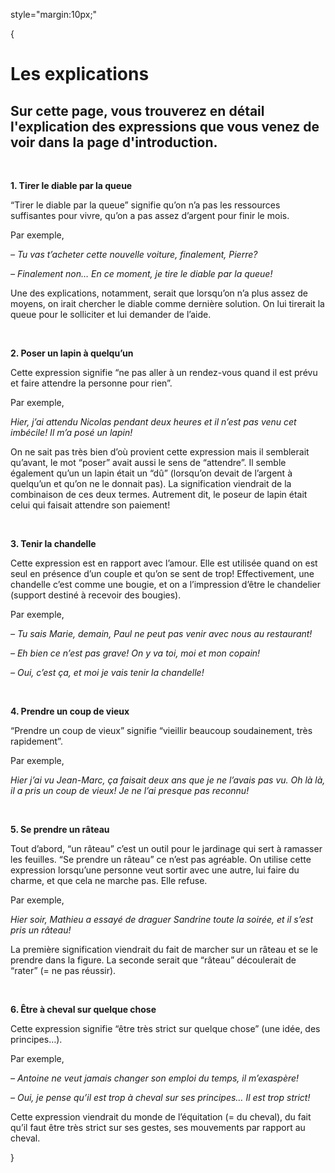 style="margin:10px;"

{
<h1>Les explications</h1>
<h2>Sur cette page, vous trouverez en détail l'explication des expressions que vous venez de voir dans la page d'introduction.</h2>
  <br>
  <b><p>1. Tirer le diable par la queue</p></b>
  <p>“Tirer le diable par la queue” signifie qu’on n’a pas les ressources suffisantes pour vivre, qu’on a pas assez d’argent pour finir le mois.</p>
  <p>Par exemple,</p>
  <i><p>– Tu vas t’acheter cette nouvelle voiture, finalement, Pierre?</p>
  <p>– Finalement non… En ce moment, je tire le diable par la queue!</p></i>
  <p>Une des explications, notamment, serait que lorsqu’on n’a plus assez de moyens, on irait chercher le diable comme dernière solution. On lui tirerait la queue pour le solliciter et lui demander de l’aide.</p>
  <br>
  <b><p>2. Poser un lapin à quelqu’un</p></b>
  <p>Cette expression signifie “ne pas aller à un rendez-vous quand il est prévu et faire attendre la personne pour rien”.</p>
  <p>Par exemple,</p>
  <i><p>Hier, j’ai attendu Nicolas pendant deux heures et il n’est pas venu cet imbécile! Il m’a posé un lapin!</p></i>
  <p>On ne sait pas très bien d’où provient cette expression mais il semblerait qu’avant, le mot “poser” avait aussi le sens de “attendre”. Il semble également qu’un un lapin était un “dû” (lorsqu’on devait de l’argent à quelqu’un et qu’on ne le donnait pas). La signification viendrait de la combinaison de ces deux termes. Autrement dit, le poseur de lapin était celui qui faisait attendre son paiement!</p>
  <br>
  <b><p>3. Tenir la chandelle</p></b>
  <p>Cette expression est en rapport avec l’amour. Elle est utilisée quand on est seul en présence d’un couple et qu’on se sent de trop!
Effectivement, une chandelle c’est comme une bougie, et on a l’impression d’être le chandelier (support destiné à recevoir des bougies).</p>
  <p>Par exemple,</p>
  <i><p>– Tu sais Marie, demain, Paul ne peut pas venir avec nous au restaurant!</p>
  <p> – Eh bien ce n’est pas grave! On y va toi, moi et mon copain!</p>
  <p> – Oui, c’est ça, et moi je vais tenir la chandelle!</p></i>
  <br>
  <b><p>4. Prendre un coup de vieux</p></b>
  <p>“Prendre un coup de vieux” signifie “vieillir beaucoup soudainement, très rapidement”.</p>
  <p>Par exemple,</p>
  <i><p>Hier j’ai vu Jean-Marc, ça faisait deux ans que je ne l’avais pas vu. Oh là là, il a pris un coup de vieux! Je ne l’ai presque pas reconnu!</p></i>
   <br>
  <b><p>5. Se prendre un râteau</p></b>
  <p>Tout d’abord, “un râteau” c’est un outil pour le jardinage qui sert à ramasser les feuilles. “Se prendre un râteau” ce n’est pas agréable.
On utilise cette expression lorsqu’une personne veut sortir avec une autre, lui faire du charme, et que cela ne marche pas. Elle refuse.</p>
  <p>Par exemple,</p>
  <i><p>Hier soir, Mathieu a essayé de draguer Sandrine toute la soirée, et il s’est pris un râteau!</p></i>
  <p>La première signification viendrait du fait de marcher sur un râteau et se le prendre dans la figure. La seconde serait que “râteau” découlerait de “rater” (= ne pas réussir).</p>
  <br>
  <b><p>6. Être à cheval sur quelque chose</p></b>
  <p>Cette expression signifie “être très strict sur quelque chose” (une idée, des principes…).</p>
  <p>Par exemple,</p>
  <i><p>– Antoine ne veut jamais changer son emploi du temps, il m’exaspère!</p>
  <p>– Oui, je pense qu’il est trop à cheval sur ses principes… Il est trop strict!</p></i>
  <p>Cette expression viendrait du monde de l’équitation (= du cheval), du fait qu’il faut être très strict sur ses gestes, ses mouvements par rapport au cheval.</p>
  
  
  }
  
  
